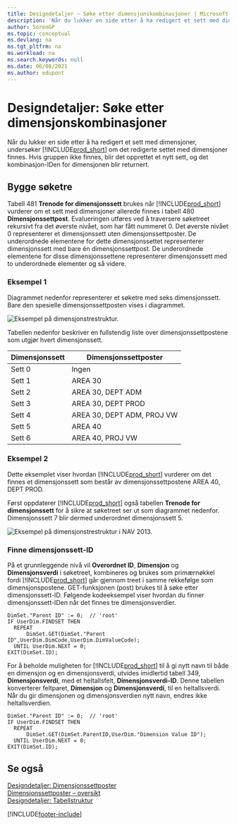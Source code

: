 ```yaml
---
title: Designdetaljer – Søke etter dimensjonskombinasjoner | Microsoft-dokumentasjon
description: 'Når du lukker en side etter å ha redigert et sett med dimensjoner, undersøker Business Central om det redigerte settet med dimensjoner finnes. Hvis gruppen ikke finnes, blir det opprettet et nytt sett, og det kombinasjon-IDen for dimensjonen blir returnert.'
author: SorenGP
ms.topic: conceptual
ms.devlang: na
ms.tgt_pltfrm: na
ms.workload: na
ms.search.keywords: null
ms.date: 06/08/2021
ms.author: edupont
---
```

# <a name="design-details-searching-for-dimension-combinations" />Designdetaljer: Søke etter dimensjonskombinasjoner
Når du lukker en side etter å ha redigert et sett med dimensjoner, undersøker [!INCLUDE[prod_short](includes/prod_short.md)] om det redigerte settet med dimensjoner finnes. Hvis gruppen ikke finnes, blir det opprettet et nytt sett, og det kombinasjon-IDen for dimensjonen blir returnert.  

## <a name="building-search-tree" />Bygge søketre
 Tabell 481 **Trenode for dimensjonssett** brukes når [!INCLUDE[prod_short](includes/prod_short.md)] vurderer om et sett med dimensjoner allerede finnes i tabell 480 **Dimensjonssettpost**. Evalueringen utføres ved å traversere søketreet rekursivt fra det øverste nivået, som har fått nummeret 0. Det øverste nivået 0 representerer et dimensjonssett uten dimensjonssettposter. De underordnede elementene for dette dimensjonssettet representerer dimensjonssett med bare én dimensjonssettpost. De underordnede elementene for disse dimensjonssettene representerer dimensjonssett med to underordnede elementer og så videre.  

### <a name="example-" />Eksempel 1
 Diagrammet nedenfor representerer et søketre med seks dimensjonssett. Bare den spesielle dimensjonssettposten vises i diagrammet.  

 ![Eksempel på dimensjonstrestruktur.](media/nav2013_dimension_tree.png "Eksempel på dimensjonstrestruktur")  

 Tabellen nedenfor beskriver en fullstendig liste over dimensjonssettpostene som utgjør hvert dimensjonssett.  

|Dimensjonssett|Dimensjonssettposter|  
|--------------------|---------------------------|  
|Sett 0|Ingen|  
|Sett 1|AREA 30|  
|Sett 2|AREA 30, DEPT ADM|  
|Sett 3|AREA 30, DEPT PROD|  
|Sett 4|AREA 30, DEPT ADM, PROJ VW|  
|Sett 5|AREA 40|  
|Sett 6|AREA 40, PROJ VW|  

### <a name="example-" />Eksempel 2
 Dette eksemplet viser hvordan [!INCLUDE[prod_short](includes/prod_short.md)] vurderer om det finnes et dimensjonssett som består av dimensjonssettpostene AREA 40, DEPT PROD.  

 Først oppdaterer [!INCLUDE[prod_short](includes/prod_short.md)] også tabellen **Trenode for dimensjonssett** for å sikre at søketreet ser ut som diagrammet nedenfor. Dimensjonssett 7 blir dermed underordnet dimensjonssett 5.  

 ![Eksempel på dimensjonstrestruktur i NAV 2013.](media/nav2013_dimension_tree_example2.png "Eksempel på dimensjonstrestruktur i NAV 2013")  

### <a name="finding-dimension-set-id" />Finne dimensjonssett-ID
 På et grunnleggende nivå vil **Overordnet ID**, **Dimensjon** og **Dimensjonsverdi** i søketreet, kombineres og brukes som primærnøkkel fordi [!INCLUDE[prod_short](includes/prod_short.md)] går gjennom treet i samme rekkefølge som dimensjonspostene. GET-funksjonen (post) brukes til å søke etter dimensjonssett-ID. Følgende kodeeksempel viser hvordan du finner dimensjonssett-IDen når det finnes tre dimensjonsverdier.  

```  
DimSet."Parent ID" := 0;  // 'root'  
IF UserDim.FINDSET THEN  
  REPEAT  
      DimSet.GET(DimSet."Parent ID",UserDim.DimCode,UserDim.DimValueCode);  
  UNTIL UserDim.NEXT = 0;  
EXIT(DimSet.ID);  

```  

For å beholde muligheten for [!INCLUDE[prod_short](includes/prod_short.md)] til å gi nytt navn til både en dimensjon og en dimensjonsverdi, utvides imidlertid tabell 349, **Dimensjonsverdi**, med et heltallsfelt, **Dimensjonsverdi-ID**. Denne tabellen konverterer feltparet, **Dimensjon** og **Dimensjonsverdi**, til en heltallsverdi. Når du gir dimensjonen og dimensjonsverdien nytt navn, endres ikke heltallsverdien.  

```  
DimSet."Parent ID" := 0;  // 'root'  
IF UserDim.FINDSET THEN  
  REPEAT  
      DimSet.GET(DimSet.ParentID,UserDim."Dimension Value ID");  
  UNTIL UserDim.NEXT = 0;  
EXIT(DimSet.ID);  

```  

## <a name="see-also" />Se også
    
 [Designdetaljer: Dimensjonssettposter](/dynamics365/business-central/design-details-dimension-set-entries-overview)   
 [Dimensjonssettposter – oversikt](design-details-dimension-set-entries-overview.md)   
 [Designdetaljer: Tabellstruktur](design-details-table-structure.md)   
 


[!INCLUDE[footer-include](includes/footer-banner.md)]
